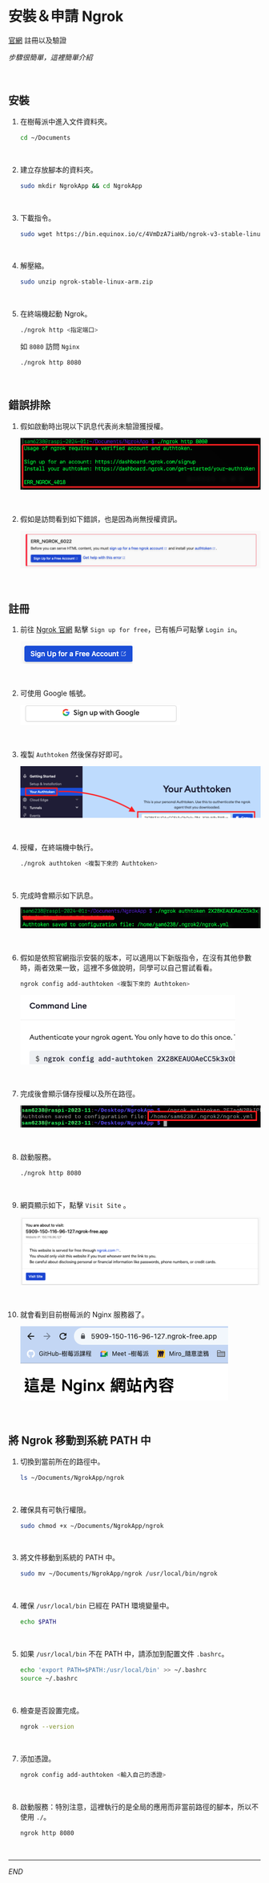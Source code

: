 # 安裝＆申請 Ngrok

[官網](https://ngrok.com/) 註冊以及驗證

_步驟很簡單，這裡簡單介紹_

<br>


## 安裝

1. 在樹莓派中進入文件資料夾。

    ```bash
    cd ~/Documents
    ```

<br>

2. 建立存放腳本的資料夾。

    ```bash
    sudo mkdir NgrokApp && cd NgrokApp
    ```

<br>

3. 下載指令。

    ```bash
    sudo wget https://bin.equinox.io/c/4VmDzA7iaHb/ngrok-v3-stable-linux-arm64.tgz
    ```

<br>

4. 解壓縮。

    ```bash
    sudo unzip ngrok-stable-linux-arm.zip
    ```

<br>

5. 在終端機起動 Ngrok。

    ```bash
    ./ngrok http <指定端口>
    ```
    如 `8080` 訪問 `Nginx`
    ```bash
    ./ngrok http 8080
    ```

<br>

## 錯誤排除

1. 假如啟動時出現以下訊息代表尚未驗證獲授權。 

    ![](images/img_117.png)

<br>

2. 假如是訪問看到如下錯誤，也是因為尚無授權資訊。
   
   ![](images/img_95.png)

<br>

## 註冊

1. 前往 [Ngrok 官網](https://ngrok.com/) 點擊 `Sign up for free`，已有帳戶可點擊 `Login in`。

    ![](images/img_32.png)

<br>

2. 可使用 Google 帳號。

    ![](images/img_33.png)

<br>

3. 複製 `Authtoken` 然後保存好即可。

    ![](images/img_31.png)

<br>

4. 授權，在終端機中執行。

    ```bash
    ./ngrok authtoken <複製下來的 Authtoken>
    ```

<br>

5. 完成時會顯示如下訊息。

    ![](images/img_118.png)

<br>

6. 假如是依照官網指示安裝的版本，可以適用以下新版指令，在沒有其他參數時，兩者效果一致，這裡不多做說明，同學可以自己嘗試看看。

    ```bash
    ngrok config add-authtoken <複製下來的 Authtoken>
    ```

    ![](images/img_94.png)

<br>

7. 完成後會顯示儲存授權以及所在路徑。

    ![](images/img_34.png)

<br>

8. 啟動服務。

    ```bash
    ./ngrok http 8080
    ```

<br>

9. 網頁顯示如下，點擊 `Visit Site` 。

    ![](images/img_96.png)

<br>

10. 就會看到目前樹莓派的 Nginx 服務器了。

    ![](images/img_97.png)

<br>

## 將 Ngrok 移動到系統 PATH 中

1. 切換到當前所在的路徑中。

    ```bash
    ls ~/Documents/NgrokApp/ngrok
    ```

<br>

2. 確保具有可執行權限。

    ```bash
    sudo chmod +x ~/Documents/NgrokApp/ngrok
    ```

<br>

3. 將文件移動到系統的 PATH 中。

    ```bash
    sudo mv ~/Documents/NgrokApp/ngrok /usr/local/bin/ngrok
    ```

<br>

4. 確保 `/usr/local/bin` 已經在 PATH 環境變量中。

    ```bash
    echo $PATH
    ```

<br>

5. 如果 `/usr/local/bin` 不在 PATH 中，請添加到配置文件 `.bashrc`。

    ```bash
    echo 'export PATH=$PATH:/usr/local/bin' >> ~/.bashrc
    source ~/.bashrc
    ```

<br>

6. 檢查是否設置完成。

    ```bash
    ngrok --version
    ```

<br>

7. 添加憑證。

    ```bash
    ngrok config add-authtoken <輸入自己的憑證>
    ```

<br>

8. 啟動服務：特別注意，這裡執行的是全局的應用而非當前路徑的腳本，所以不使用 `./`。

    ```bash
    ngrok http 8080
    ```

<br>

___

_END_